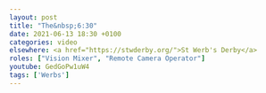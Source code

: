```yaml
---
layout: post
title: "The&nbsp;6:30"
date: 2021-06-13 18:30 +0100
categories: video
elsewhere: <a href="https://stwderby.org/">St Werb's Derby</a>
roles: ["Vision Mixer", "Remote Camera Operator"]
youtube: GedGoPw1uW4
tags: ['Werbs']
---
```

